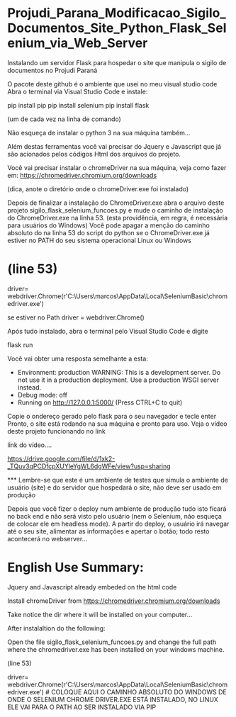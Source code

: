 # Projudi_Parana_Modificacao_Sigilo_Documentos_Site_Python_Flask_Selenium_via_Web_Server
Instalando um servidor Flask para hospedar o site que manipula o sigilo de documentos no Projudi Paraná


O pacote deste github é o ambiente que usei no meu visual studio code
Abra o terminal via Visual Studio Code e instale: 

pip install pip
pip install selenium 
pip install flask

(um de cada vez na linha de comando)

Não esqueça de instalar o python 3 na sua máquina também...

Além destas ferramentas você vai precisar do Jquery e Javascript que já são acionados pelos códigos Html dos arquivos do projeto.

Você vai precisar instalar o chromeDriver na sua máquina, veja como fazer em:
https://chromedriver.chromium.org/downloads

(dica, anote o diretório onde o chromeDriver.exe foi instalado)

Depois de finalizar a instalação do ChromeDriver.exe abra o arquivo deste projeto sigilo_flask_selenium_funcoes.py e mude o caminho de instalação do ChromeDriver.exe na linha 53.
(esta providência, em regra, é necessária para usuários do Windows)
Você pode apagar a menção do caminho absoluto do na linha 53 do script do python  se o ChromeDriver.exe já estiver no PATH do seu sistema operacional Linux ou Windows

# (line 53)
driver= webdriver.Chrome(r'C:\Users\marcos\AppData\Local\SeleniumBasic\chromedriver.exe') 

se estiver no Path
driver = webdriver.Chrome()

Após tudo instalado, abra o terminal pelo Visual Studio Code e digite

flask run

Você vai obter uma resposta semelhante a esta:

* Environment: production
   WARNING: This is a development server. Do not use it in a production deployment.
   Use a production WSGI server instead.
 * Debug mode: off
 * Running on http://127.0.0.1:5000/ (Press CTRL+C to quit)


Copie o ondereço gerado pelo flask para o seu navegador e tecle enter
Pronto, o site está rodando na sua máquina e pronto para uso.
Veja o vídeo deste projeto funcionando no link 


link do vídeo....

https://drive.google.com/file/d/1xk2-_TQuv3qPCDfcpXUYleYgWL6dgWFe/view?usp=sharing


*** Lembre-se que este é um ambiente de testes que simula o ambiente de usuário (site) e do servidor que hospedará o site, não deve ser usado em produção

Depois que você fizer o deploy num ambiente de produção tudo isto ficará no back end e não será visto pelo usuário (nem o Selenium, não esqueça de colocar ele em headless mode). A partir do deploy, o usuário irá navegar até o seu site, alimentar as informações e apertar o botão; todo resto acontecerá no webserver...






# English Use Summary:

Jquery and Javascript already embeded on the html code

Install chromeDriver from https://chromedriver.chromium.org/downloads

Take notice the dir where it will be installed on your computer...

After instalaltion do the following:

Open the file sigilo_flask_selenium_funcoes.py and change the full path where the chromedriver.exe has been installed on your windows machine.

(line 53)

driver= webdriver.Chrome(r'C:\Users\marcos\AppData\Local\SeleniumBasic\chromedriver.exe') # COLOQUE AQUI O CAMINHO ABSOLUTO DO WINDOWS DE ONDE O SELENIUM CHROME DRIVER.EXE ESTÁ INSTALADO, NO LINUX ELE VAI PARA O PATH AO SER INSTALADO VIA PIP
